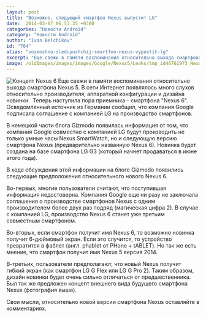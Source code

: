 ```yaml
---
layout: post
title: "Возможно, следующий смартфон Nexus выпустит LG"
date:  2014-03-07 06:53:35 +0300
categories: "Новости Android"
category: "Новости Android"
author: "Ivan Belchikov"
id: "704"
alias: "vozmozhno-sleduyushchij-smartfon-nexus-vypustit-lg"
excerpt: "Еще свежи в памяти воспоминания относительно выхода смартфона Nexus 5. В сети Интернет появлялось много слухов относительно производителя, аппаратной конфигурации и дизайна новинки.  Теперь наступила пора приемника - смартфона Nexus 6. Осведомленный источник из Германии сообщил, что компания Google подписала соглашение с компанией LG на производство смартфонов."
image: /oldImages/images/images/Google/Nexus5/Leaks/tmp_id46761973_Nexus-6-concept-640x3621558268493.jpg
---
```

<img  src="/oldImages/images/images/Google/Nexus5/Leaks/tmp_id46761973_Nexus-6-concept-640x3621558268493.jpg" alt="Концепт Nexus 6" />
Еще свежи в памяти воспоминания относительно выхода смартфона Nexus 5. В сети Интернет появлялось много слухов относительно производителя, аппаратной конфигурации и дизайна новинки.  Теперь наступила пора приемника - смартфона "Nexus 6". Осведомленный источник из Германии сообщил, что компания Google подписала соглашение с компанией LG на производство смартфонов.


В немецкой части блога Gizmodo появилась информация от том, что компания Google совместно с компанией LG будут производить не только умные часы Nexus SmartWatch, но и следующую версию смартфона Nexus (предварительно названную Nexus 6). Новинка будет создана на базе смартфона LG G3 (который начнет продаваться в июне этого года).

В ходе обсуждения этой информации на блоге Gizmodo появились следующие предположения относительного нового Nexus 6.

Во-первых, многие пользователи считают, что поступившая информация недостоверна. Компания Google еще ни разу не заключала соглашения о производстве смартфонов Nexus с одним производителем более двух раз подряд (магическая цифра 2). В случае с компанией LG, производство Nexus 6 станет уже третьим совместным смартфоном.

Во-вторых, если смартфон получит имя Nexus 6, то возможно новинка получит 6-дюймовый экран. Если это случится, то устройство превратится в фаблет (англ. phablet от PHone + tABLET). Но так же есть мнение, что смартфон получит имя Nexus 5 версия 2014.

В-третьих, пользователи предполагают, что новый Nexus получит гибкий экран (как смартфон LG G Flex или LG G Pro 2). Таким образом, дизайн новинки будет очень сильно отличаться от предшественника. Был так же предложен концепт внешнего вида будущего смартфона Nexus (фотография выше).

Свои мысли, относительно новой версии смартфона Nexus оставляйте в комментариях.
